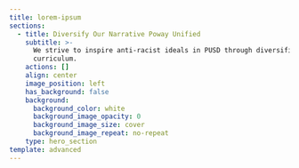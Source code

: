```yaml
---
title: lorem-ipsum
sections:
  - title: Diversify Our Narrative Poway Unified
    subtitle: >-
      We strive to inspire anti-racist ideals in PUSD through diversified
      curriculum.
    actions: []
    align: center
    image_position: left
    has_background: false
    background:
      background_color: white
      background_image_opacity: 0
      background_image_size: cover
      background_image_repeat: no-repeat
    type: hero_section
template: advanced
---
```

